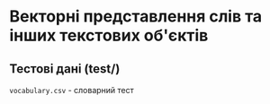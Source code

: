 # Векторні представлення слів та інших текстових об'єктів

## Тестові дані (test/)

`vocabulary.csv` - словарний тест
